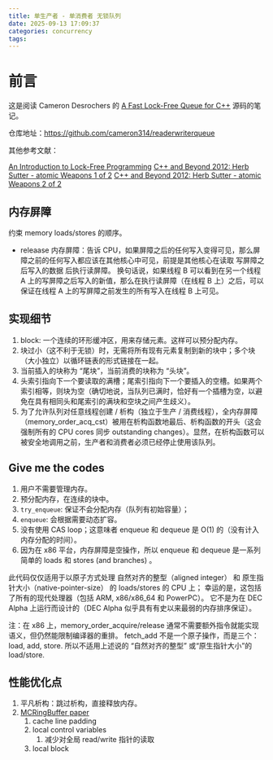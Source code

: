 ```yaml
---
title: 单生产者 - 单消费者 无锁队列
date: 2025-09-13 17:09:37
categories: concurrency
tags:
---
```


# 前言

这是阅读 Cameron Desrochers 的 [A Fast Lock-Free Queue for C++](https://moodycamel.com/blog/2013/a-fast-lock-free-queue-for-c++) 源码的笔记。

仓库地址：https://github.com/cameron314/readerwriterqueue

其他参考文献：

[An Introduction to Lock-Free Programming](https://preshing.com/20120612/an-introduction-to-lock-free-programming/)
[C++ and Beyond 2012: Herb Sutter - atomic Weapons 1 of 2](https://www.youtube.com/watch?v=A8eCGOqgvH4&list=PLjwoip0ltHwHCe0Nw7PDPtzlJP7rUouRL)
[C++ and Beyond 2012: Herb Sutter - atomic Weapons 2 of 2](https://www.youtube.com/watch?v=KeLBd2EJLOU)


## 内存屏障

约束 memory loads/stores 的顺序。

- releaase 内存屏障：告诉 CPU，如果屏障之后的任何写入变得可见，那么屏障之前的任何写入都应该在其他核心中可见，前提是其他核心在读取 写屏障之后写入的数据 后执行读屏障。
  换句话说，如果线程 B 可以看到在另一个线程 A 上的写屏障之后写入的新值，那么在执行读屏障（在线程 B 上）之后，可以保证在线程 A 上的写屏障之前发生的所有写入在线程 B 上可见。


## 实现细节

1. block: 一个连续的环形缓冲区，用来存储元素。这样可以预分配内存。
2. 块过小（这不利于无锁）时，无需将所有现有元素复制到新的块中；多个块（大小独立）以循环链表的形式链接在一起。
3. 当前插入的块称为 “尾块”，当前消费的块称为 “头块”。
4. 头索引指向下一个要读取的满槽；尾索引指向下一个要插入的空槽。如果两个索引相等，则块为空（确切地说，当队列已满时，恰好有一个插槽为空，以避免在具有相同头和尾索引的满块和空块之间产生歧义）。
5. 为了允许队列对任意线程创建 / 析构（独立于生产 / 消费线程），全内存屏障（memory_order_acq_cst）被用在析构函数地最后、析构函数的开头（这会强制所有的 CPU cores 同步 outstanding changes）。显然，在析构函数可以被安全地调用之前，生产者和消费者必须已经停止使用该队列。

## Give me the codes

1. 用户不需要管理内存。
2. 预分配内存，在连续的块中。
3. `try_enqueue`: 保证不会分配内存（队列有初始容量）；
4. `enqueue`: 会根据需要动态扩容。
5. 没有使用 CAS loop；这意味者 enqueue 和 dequeue 是 O(1) 的（没有计入内存分配的时间）。
6. 因为在 x86 平台，内存屏障是空操作，所以 enqueue 和 dequeue 是一系列简单的 loads 和 stores (and branches) 。

此代码仅仅适用于以原子方式处理 自然对齐的整型（aligned integer） 和 原生指针大小（native-pointer-size） 的 loads/stores 的 CPU 上；
幸运的是，这包括了所有的现代处理器（包括 ARM, x86/x86_64 和 PowerPC）。
它不是为在 DEC Alpha 上运行而设计的（DEC Alpha 似乎具有有史以来最弱的内存排序保证）。

注：在 x86 上，memory_order_acquire/release 通常不需要额外指令就能实现语义，但仍然能限制编译器的重排。
fetch_add 不是一个原子操作，而是三个：load, add, store. 所以不适用上述说的 “自然对齐的整型” 或“原生指针大小”的 load/store.

## 性能优化点

1. 平凡析构：跳过析构，直接释放内存。
2. [MCRingBuffer paper](http://www.cse.cuhk.edu.hk/~pclee/www/pubs/ancs09poster.pdf)
   1. cache line padding
   2. local control variables
      1. 减少对全局 read/write 指针的读取
   3. local block

